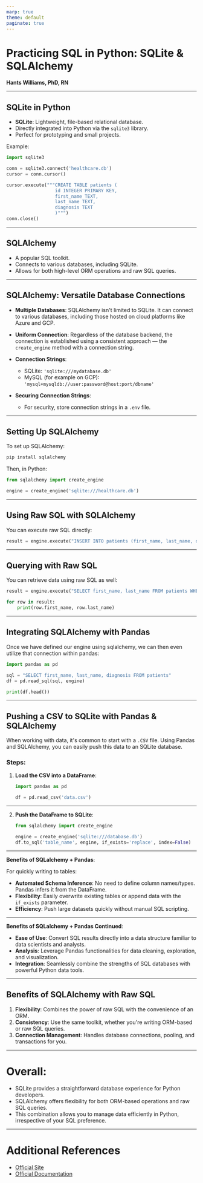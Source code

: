 ```yaml
---
marp: true
theme: default
paginate: true
---
```


<!-- _class: lead -->

# Practicing SQL in Python: SQLite & SQLAlchemy
**Hants Williams, PhD, RN**

---

## SQLite in Python

- **SQLite**: Lightweight, file-based relational database.
- Directly integrated into Python via the `sqlite3` library.
- Perfect for prototyping and small projects.

Example:

```python
import sqlite3

conn = sqlite3.connect('healthcare.db')
cursor = conn.cursor()

cursor.execute("""CREATE TABLE patients (
                  id INTEGER PRIMARY KEY,
                  first_name TEXT,
                  last_name TEXT,
                  diagnosis TEXT
                  )""")
conn.close()
```

---

## SQLAlchemy

- A popular SQL toolkit.
- Connects to various databases, including SQLite.
- Allows for both high-level ORM operations and raw SQL queries.

---

## SQLAlchemy: Versatile Database Connections

- **Multiple Databases**: SQLAlchemy isn't limited to SQLite. It can connect to various databases, including those hosted on cloud platforms like Azure and GCP.

- **Uniform Connection**: Regardless of the database backend, the connection is established using a consistent approach — the `create_engine` method with a connection string.

- **Connection Strings**:
  - SQLite: `'sqlite:///mydatabase.db'`
  - MySQL (for example on GCP): `'mysql+mysqldb://user:password@host:port/dbname'`

- **Securing Connection Strings**: 
  - For security, store connection strings in a `.env` file.



---

## Setting Up SQLAlchemy

To set up SQLAlchemy:

```bash
pip install sqlalchemy
```

Then, in Python:

```python
from sqlalchemy import create_engine

engine = create_engine('sqlite:///healthcare.db')
```

---

## Using Raw SQL with SQLAlchemy

You can execute raw SQL directly:

```python
result = engine.execute("INSERT INTO patients (first_name, last_name, diagnosis) VALUES ('Jane', 'Doe', 'Cold')")
```

---

## Querying with Raw SQL

You can retrieve data using raw SQL as well:

```python
result = engine.execute("SELECT first_name, last_name FROM patients WHERE diagnosis='Cold'")

for row in result:
    print(row.first_name, row.last_name)
```


---

## Integrating SQLAlchemy with Pandas

Once we have defined our engine using sqlalchemy, we can then even utilize that connection within pandas: 

```python
import pandas as pd

sql = "SELECT first_name, last_name, diagnosis FROM patients"
df = pd.read_sql(sql, engine)

print(df.head())
```

---

## Pushing a CSV to SQLite with Pandas & SQLAlchemy

When working with data, it's common to start with a `.CSV` file. Using Pandas and SQLAlchemy, you can easily push this data to an SQLite database.

### Steps:

1. **Load the CSV into a DataFrame**:
   ```python
   import pandas as pd

   df = pd.read_csv('data.csv')
   ```
---

2. **Push the DataFrame to SQLite**:
   ```python
   from sqlalchemy import create_engine

   engine = create_engine('sqlite:///database.db')
   df.to_sql('table_name', engine, if_exists='replace', index=False)
   ```

---

**Benefits of SQLalchemy + Pandas**:

For quickly writing to tables:
  - **Automated Schema Inference**: No need to define column names/types. Pandas infers it from the DataFrame.
  - **Flexibility**: Easily overwrite existing tables or append data with the `if_exists` parameter.
  - **Efficiency**: Push large datasets quickly without manual SQL scripting.

---

**Benefits of SQLalchemy + Pandas Continued**:

- **Ease of Use**: Convert SQL results directly into a data structure familiar to data scientists and analysts.
- **Analysis**: Leverage Pandas functionalities for data cleaning, exploration, and visualization.
- **Integration**: Seamlessly combine the strengths of SQL databases with powerful Python data tools.

---

## Benefits of SQLAlchemy with Raw SQL

1. **Flexibility**: Combines the power of raw SQL with the convenience of an ORM.
2. **Consistency**: Use the same toolkit, whether you're writing ORM-based or raw SQL queries.
3. **Connection Management**: Handles database connections, pooling, and transactions for you.

---

<!-- _class: lead -->

# Overall:

- SQLite provides a straightforward database experience for Python developers.
- SQLAlchemy offers flexibility for both ORM-based operations and raw SQL queries.
- This combination allows you to manage data efficiently in Python, irrespective of your SQL preference.

---

# Additional References 

- [Official Site](https://www.sqlalchemy.org/)
- [Official Documentation](https://docs.sqlalchemy.org/en/20/)